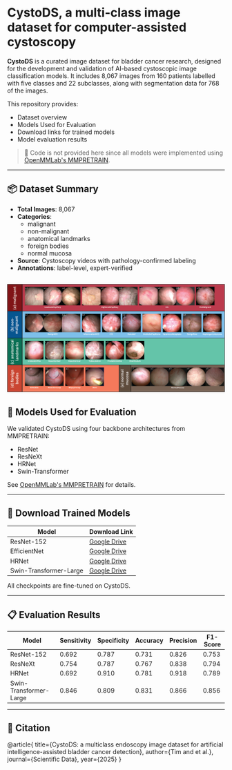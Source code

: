 # CystoDS, a multi-class image dataset for computer-assisted cystoscopy
**CystoDS** is a curated image dataset for bladder cancer research, designed for the development and validation of AI-based cystoscopic image classification models. It includes 8,067 images from 160 patients labelled with five classes and 22 subclasses, along with segmentation data for 768 of the images.

This repository provides:
- Dataset overview
- Models Used for Evaluation
- Download links for trained models
- Model evaluation results

> 🔧 Code is not provided here since all models were implemented using [OpenMMLab's MMPRETRAIN](https://github.com/open-mmlab/mmpretrain).

---

## 📦 Dataset Summary

- **Total Images**: 8,067
- **Categories**:
  - malignant
  - non-malignant
  - anatomical landmarks
  - foreign bodies
  - normal mucosa
- **Source**: Cystoscopy videos with pathology-confirmed labeling
- **Annotations**: label-level, expert-verified

![CystoDS classes](classes.png)
---

## 🧠 Models Used for Evaluation

We validated CystoDS using four backbone architectures from MMPRETRAIN:
- ResNet
- ResNeXt
- HRNet
- Swin-Transformer

See [OpenMMLab's MMPRETRAIN](https://github.com/open-mmlab/mmpretrain) for details.

---

## 🚀 Download Trained Models

| Model                  | Download Link                                                                 |
|------------------------|-------------------------------------------------------------------------------|
| ResNet-152             | [Google Drive](https://drive.google.com/file/d/1Gnnp5lCCZopGlf1ReO_AT82XCbPk2xDK/view?usp=sharing) |
| EfficientNet           | [Google Drive](#)                                                             |
| HRNet                  | [Google Drive](#)                                                             |
| Swin-Transformer-Large | [Google Drive](https://drive.google.com/file/d/1Y_0BQk6D16yV3WdnVLFA8vGm34YTlMRa/view?usp=sharing) |


All checkpoints are fine-tuned on CystoDS.

---

## 📋 Evaluation Results

| Model              | Sensitivity | Specificity | Accuracy | Precision | F1-Score |
|------------------------|-------------|-------------|----------|-----------|----------|
| ResNet-152             | 0.692       | 0.787       | 0.731    | 0.826     | 0.753    |
| ResNeXt                | 0.754       | 0.787       | 0.767    | 0.838     | 0.794    |
| HRNet                  | 0.692       | 0.910       | 0.781    | 0.918     | 0.789    |
| Swin-Transformer-Large | 0.846       | 0.809       | 0.831    | 0.866     | 0.856    |


---

## 📌 Citation

@article{
  title={CystoDS: a multiclass endoscopy image dataset for artificial intelligence-assisted bladder cancer detection},
  author={Tim and et al.},
  journal={Scientific Data},
  year={2025}
}

